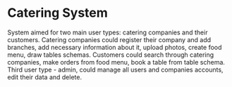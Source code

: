 # Catering System

System aimed for two main user types: catering companies and their customers. Catering companies could register their company and add branches, add necessary information about it, upload photos, create food menu, draw tables schemas. Customers could search through catering companies, make orders from food menu, book a table from table schema. 
Third user type - admin, could manage all users and companies accounts, edit their data and delete.